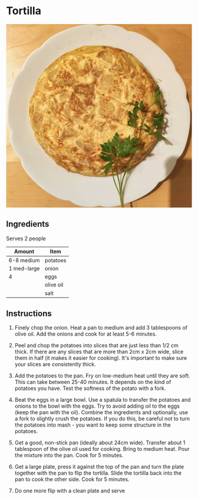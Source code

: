 # Tortilla

![alt text](tortilla.png "Tortilla")

## Ingredients

Serves 2 people

| Amount      | Item      |
| ----------- | --------- |
| 6-8 medium  | potatoes  |
| 1 med-large | onion     |
| 4           | eggs      |
|             | olive oil |
|             | salt      |

## Instructions

1. Finely chop the onion. Heat a pan to medium and add 3 tablespoons of olive oil. Add the onions and cook for at least 5-6 minutes.

2. Peel and chop the potatoes into slices that are just less than 1/2 cm thick. If there are any slices that are more than 2cm x 2cm wide, slice them in half (it makes it easier for cooking). It's important to make sure your slices are consistently thick.

3. Add the potatoes to the pan. Fry on low-medium heat until they are soft. This can take between 25-40 minutes. It depends on the kind of potatoes you have. Test the softness of the potato with a fork.

4. Beat the eggs in a large bowl. Use a spatula to transfer the potatoes and onions to the bowl with the eggs. Try to avoid adding oil to the eggs (keep the pan with the oil). Combine the ingredients and optionally, use a fork to slightly crush the potatoes. If you do this, be careful not to turn the potatoes into mash - you want to keep some structure in the potatoes.

5. Get a good, non-stick pan (ideally about 24cm wide). Transfer about 1 tablespoon of the olive oil used for cooking. Bring to medium heat. Pour the mixture into the pan. Cook for 5 minutes.

6. Get a large plate, press it against the top of the pan and turn the plate together with the pan to flip the tortilla. Slide the tortilla back into the pan to cook the other side. Cook for 5 minutes.

7. Do one more flip with a clean plate and serve

